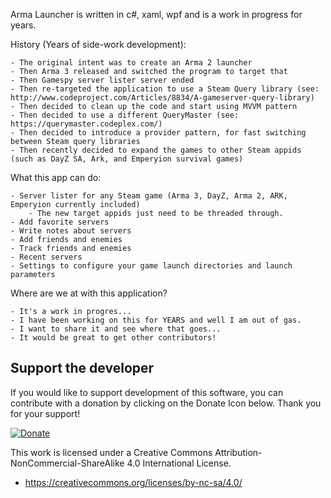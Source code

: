 Arma Launcher is written in c#, xaml, wpf and is a work in progress for years.

History (Years of side-work development):

	- The original intent was to create an Arma 2 launcher
	- Then Arma 3 released and switched the program to target that
	- Then Gamespy server lister server ended
	- Then re-targeted the application to use a Steam Query library (see: http://www.codeproject.com/Articles/8834/A-gameserver-query-library)
	- Then decided to clean up the code and start using MVVM pattern
	- Then decided to use a different QueryMaster (see: https://querymaster.codeplex.com/)
	- Then decided to introduce a provider pattern, for fast switching between Steam query libraries
	- Then recently decided to expand the games to other Steam appids (such as DayZ SA, Ark, and Emperyion survival games)

	
What this app can do:

	- Server lister for any Steam game (Arma 3, DayZ, Arma 2, ARK, Emperyion currently included)
		- The new target appids just need to be threaded through.
	- Add favorite servers
	- Write notes about servers
	- Add friends and enemies
	- Track friends and enemies
	- Recent servers
	- Settings to configure your game launch directories and launch parameters


Where are we at with this application?

	- It's a work in progres...
	- I have been working on this for YEARS and well I am out of gas.
	- I want to share it and see where that goes...
	- It would be great to get other contributors!
	
   
Support the developer
---
If you would like to support development of this software, you can contribute with a donation by clicking on the Donate Icon below. Thank you for your support!

[![Donate](https://www.paypalobjects.com/en_US/i/btn/btn_donate_LG.gif)](https://www.paypal.com/cgi-bin/webscr?cmd=_s-xclick&hosted_button_id=PXV8MLB5KR5WG)


This work is licensed under a Creative Commons Attribution-NonCommercial-ShareAlike 4.0 International License.
  - https://creativecommons.org/licenses/by-nc-sa/4.0/